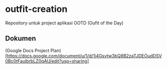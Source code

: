 # outfit-creation
Repository untuk project aplikasi OOTD (Oufit of the Day)

## Dokumen

(Google Docs Project Plan)[https://docs.google.com/document/u/1/d/1j4Gsytw3bQ8B2zaTJDEOudDSV0Bc0tFaulbrbLZ0qAU/edit?usp=sharing]
